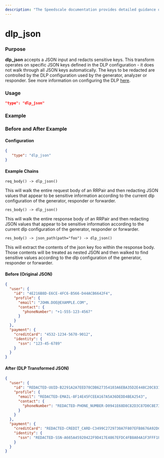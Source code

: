 ```yaml
---
description: "The Speedscale documentation provides detailed guidance on transforming traffic using DLP (Data Loss Prevention) in JSON format, ensuring effective management of sensitive data within your applications. Learn how to implement these transforms to enhance your data protection strategies."
---
```


# dlp_json

### Purpose

**dlp_json** accepts a JSON input and redacts sensitive keys. This transform operates on specific JSON keys defined in the DLP configuration - it does not walk through all JSON keys automatically. The keys to be redacted are controlled by the DLP configuration used by the generator, analyzer or responder. See more information on configuring the DLP [here](../../guides/dlp.md).

### Usage

```json
"type": "dlp_json"
```

### Example

### Before and After Example

#### Configuration

```json
{
   "type": "dlp_json"
}
```

#### Example Chains

```
req_body() -> dlp_json()
```

This will walk the entire request body of an RRPair and then redacting JSON values that appear to be sensitive information according to the current dlp configuration of the generator, responder or forwarder.

```
res_body() -> dlp_json()
```

This will walk the entire response body of an RRPair and then redacting JSON values that appear to be sensitive information according to the current dlp configuration of the generator, responder or forwarder.

```
res_body() -> json_path(path="foo") -> dlp_json()
```

This will extract the contents of the json key foo within the response body. Those contents will be treated as nested JSON and then walked to find sensitive values according to the dlp configuration of the generator, responder or forwarder.


#### Before (Original JSON)

```json
{
  "user": {
    "id": "4E216B8D-E6CE-4FC6-B566-D44ACB6642F4",
    "profile": {
      "email": "JOHN.DOE@EXAMPLE.COM",
      "contact": {
        "phoneNumber": "+1-555-123-4567"
      }
    }
  },
  "payment": {
    "creditCard": "4532-1234-5678-9012",
    "identity": {
      "ssn": "123-45-6789"
    }
  }
}
```

#### After (DLP Transformed JSON)

```json
{
  "user": {
    "id": "REDACTED-UUID-B2291A2A7EED78CDB627354103A6EBA35D2E448C20C831ECFC7F3C3B18432F31",
    "profile": {
      "email": "REDACTED-EMAIL-8F14E45FCEEA167A5A36DEDD4BEA2543",
      "contact": {
        "phoneNumber": "REDACTED-PHONE_NUMBER-D0941E68D8C82D3C87D0C8E73C7D0E8A"
      }
    }
  },
  "payment": {
    "creditCard": "REDACTED-CREDIT_CARD-C3499C2729730A7F807EFB8676A92DCB6F8A3F8F",
    "identity": {
      "ssn": "REDACTED-SSN-A665A45920422F9D417E4867EFDC4FB8A04A1F3FFF1FA07E998E86F7F7A27AE3"
    }
  }
}
```
